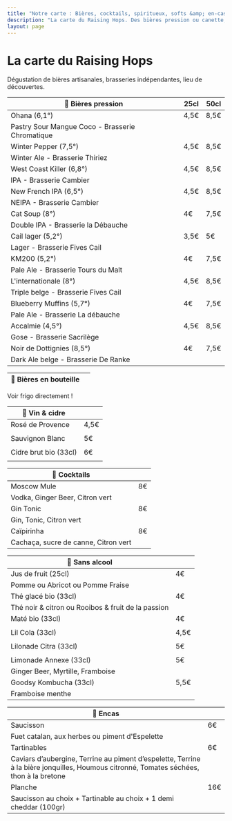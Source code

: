 ```yaml
---
title: "Notre carte : Bières, cocktails, spiritueux, softs &amp; en-cas"
description: "La carte du Raising Hops. Des bières pression ou canette, des cocktails, des softs et des encas."
layout: page
---
```


# La carte du Raising Hops
Dégustation de bières artisanales, brasseries indépendantes, lieu de découvertes.

|🍺 Bières pression|25cl|50cl|
|---|---|---|
|Ohana (6,1°) |4,5€|8,5€|
|Pastry Sour Mangue Coco - Brasserie Chromatique|||
|Winter Pepper (7,5°)|4,5€|8,5€|
|Winter Ale - Brasserie Thiriez||
|West Coast Killer (6,8°)|4,5€|8,5€|
|IPA - Brasserie Cambier||
|New French IPA (6,5°)|4,5€|8,5€|
|NEIPA - Brasserie Cambier||
|Cat Soup (8°)|4€|7,5€|
|Double IPA - Brasserie la Débauche||
|Cail lager (5,2°)|3,5€|5€|
|Lager - Brasserie Fives Cail||
|KM200 (5,2°)|4€|7,5€|
|Pale Ale - Brasserie Tours du Malt||
|L'internationale (8°)|4,5€|8,5€|
|Triple belge - Brasserie Fives Cail||
|Blueberry Muffins (5,7°)|4€|7,5€|
|Pale Ale - Brasserie La débauche||
|Accalmie (4,5°)|4,5€|8,5€|
|Gose - Brasserie Sacrilège||
|Noir de Dottignies (8,5°)|4€|7,5€|
|Dark Ale belge - Brasserie De Ranke||

|🍻 Bières en bouteille||
|---|---|
Voir frigo directement !

|🍷 Vin & cidre||
|---|---|
|Rosé de Provence|4,5€|
|||
|Sauvignon Blanc|5€|
|||
|Cidre brut bio (33cl)|6€|
|||

|🍹 Cocktails||
|---|---|
|Moscow Mule|8€|
|Vodka, Ginger Beer, Citron vert||
|Gin Tonic|8€|
|Gin, Tonic, Citron vert||
|Caïpirinha|8€|
|Cachaça, sucre de canne, Citron vert||

|🧃 Sans alcool||
|---|---|
|Jus de fruit (25cl)|4€|
|Pomme ou Abricot ou Pomme Fraise||
|Thé glacé bio (33cl)|4€|
|Thé noir & citron ou Rooibos & fruit de la passion||
|Maté bio (33cl)|4€|
|||
|Lil Cola (33cl)|4,5€|
|||
|Lilonade Citra (33cl)|5€|
|||
|Limonade Annexe (33cl)|5€|
|Ginger Beer, Myrtille, Framboise||
|Goodsy Kombucha (33cl)|5,5€|
|Framboise menthe||

|🥑 Encas||
|---|---|
|Saucisson|6€|
|Fuet catalan, aux herbes ou piment d'Espelette||
|Tartinables|6€|
|Caviars d’aubergine, Terrine au piment d’espelette, Terrine à la bière jonquilles, Houmous citronné, Tomates séchées, thon à la bretone||
|Planche|16€|
|Saucisson au choix + Tartinable au choix + 1 demi cheddar (100gr)||